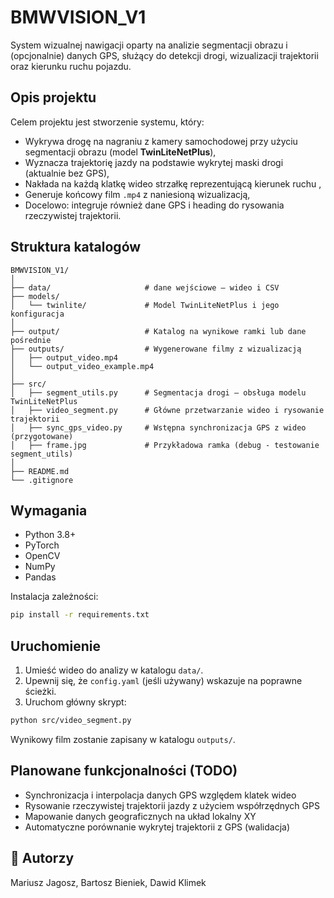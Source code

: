 # BMWVISION_V1

System wizualnej nawigacji oparty na analizie segmentacji obrazu i (opcjonalnie) danych GPS, służący do detekcji drogi, wizualizacji trajektorii oraz kierunku ruchu pojazdu.

## Opis projektu

Celem projektu jest stworzenie systemu, który:
- Wykrywa drogę na nagraniu z kamery samochodowej przy użyciu segmentacji obrazu (model **TwinLiteNetPlus**),
- Wyznacza trajektorię jazdy na podstawie wykrytej maski drogi (aktualnie bez GPS),
- Nakłada na każdą klatkę wideo strzałkę reprezentującą kierunek ruchu ,
- Generuje końcowy film `.mp4` z naniesioną wizualizacją,
- Docelowo: integruje również dane GPS i heading do rysowania rzeczywistej trajektorii.

##  Struktura katalogów

```
BMWVISION_V1/
│
├── data/                     # dane wejściowe – wideo i CSV
├── models/
│   └── twinlite/             # Model TwinLiteNetPlus i jego konfiguracja
│
├── output/                   # Katalog na wynikowe ramki lub dane pośrednie
├── outputs/                  # Wygenerowane filmy z wizualizacją
│   ├── output_video.mp4
│   └── output_video_example.mp4
│
├── src/
│   ├── segment_utils.py      # Segmentacja drogi – obsługa modelu TwinLiteNetPlus
│   ├── video_segment.py      # Główne przetwarzanie wideo i rysowanie trajektorii
│   ├── sync_gps_video.py     # Wstępna synchronizacja GPS z wideo (przygotowane)
│   ├── frame.jpg             # Przykładowa ramka (debug - testowanie segment_utils)
│
├── README.md
└── .gitignore
```

## Wymagania

- Python 3.8+
- PyTorch
- OpenCV
- NumPy
- Pandas

Instalacja zależności:

```bash
pip install -r requirements.txt
```

##  Uruchomienie

1. Umieść wideo do analizy w katalogu `data/`.
2. Upewnij się, że `config.yaml` (jeśli używany) wskazuje na poprawne ścieżki.
3. Uruchom główny skrypt:

```bash
python src/video_segment.py
```

Wynikowy film zostanie zapisany w katalogu `outputs/`.

##  Planowane funkcjonalności (TODO)

- Synchronizacja i interpolacja danych GPS względem klatek wideo
- Rysowanie rzeczywistej trajektorii jazdy z użyciem współrzędnych GPS
- Mapowanie danych geograficznych na układ lokalny XY
-  Automatyczne porównanie wykrytej trajektorii z GPS (walidacja)

## 👤 Autorzy

Mariusz Jagosz, Bartosz Bieniek, Dawid Klimek
